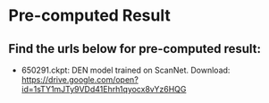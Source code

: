 # Pre-computed Result

## Find the urls below for pre-computed result:

- 650291.ckpt: DEN model trained on ScanNet. Download:</br>
https://drive.google.com/open?id=1sTY1mJTy9VDd41Ehrh1qyocx8vYz6HQG
